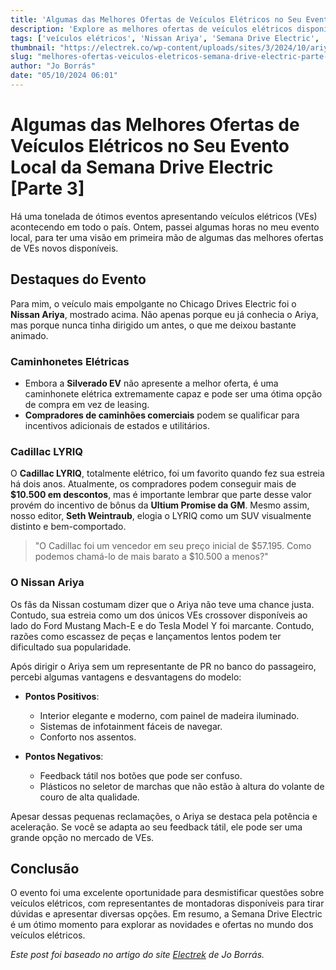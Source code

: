 ```yaml
---
title: 'Algumas das Melhores Ofertas de Veículos Elétricos no Seu Evento Local da Semana Drive Electric [Parte 3]'
description: 'Explore as melhores ofertas de veículos elétricos disponíveis durante a Semana Drive Electric, além de insights sobre o Nissan Ariya e outros modelos em destaque.'
tags: ['veículos elétricos', 'Nissan Ariya', 'Semana Drive Electric', 'ofertas de VEs']
thumbnail: "https://electrek.co/wp-content/uploads/sites/3/2024/10/ariya.jpg?quality=82&strip=all&w=1600"
slug: "melhores-ofertas-veiculos-eletricos-semana-drive-electric-parte-3"
author: "Jo Borrás"
date: "05/10/2024 06:01"
---
```


# Algumas das Melhores Ofertas de Veículos Elétricos no Seu Evento Local da Semana Drive Electric [Parte 3]

Há uma tonelada de ótimos eventos apresentando veículos elétricos (VEs) acontecendo em todo o país. Ontem, passei algumas horas no meu evento local, para ter uma visão em primeira mão de algumas das melhores ofertas de VEs novos disponíveis.

## Destaques do Evento

Para mim, o veículo mais empolgante no Chicago Drives Electric foi o **Nissan Ariya**, mostrado acima. Não apenas porque eu já conhecia o Ariya, mas porque nunca tinha dirigido um antes, o que me deixou bastante animado.

### Caminhonetes Elétricas

- Embora a **Silverado EV** não apresente a melhor oferta, é uma caminhonete elétrica extremamente capaz e pode ser uma ótima opção de compra em vez de leasing.
- **Compradores de caminhões comerciais** podem se qualificar para incentivos adicionais de estados e utilitários.

### Cadillac LYRIQ

O **Cadillac LYRIQ**, totalmente elétrico, foi um favorito quando fez sua estreia há dois anos. Atualmente, os compradores podem conseguir mais de **$10.500 em descontos**, mas é importante lembrar que parte desse valor provém do incentivo de bônus da **Ultium Promise da GM**.  Mesmo assim, nosso editor, **Seth Weintraub**, elogia o LYRIQ como um SUV visualmente distinto e bem-comportado.

> "O Cadillac foi um vencedor em seu preço inicial de $57.195. Como podemos chamá-lo de mais barato a $10.500 a menos?"

### O Nissan Ariya

Os fãs da Nissan costumam dizer que o Ariya não teve uma chance justa. Contudo, sua estreia como um dos únicos VEs crossover disponíveis ao lado do Ford Mustang Mach-E e do Tesla Model Y foi marcante. Contudo, razões como escassez de peças e lançamentos lentos podem ter dificultado sua popularidade.

Após dirigir o Ariya sem um representante de PR no banco do passageiro, percebi algumas vantagens e desvantagens do modelo:

- **Pontos Positivos**:
  - Interior elegante e moderno, com painel de madeira iluminado.
  - Sistemas de infotainment fáceis de navegar.
  - Conforto nos assentos.

- **Pontos Negativos**:
  - Feedback tátil nos botões que pode ser confuso.
  - Plásticos no seletor de marchas que não estão à altura do volante de couro de alta qualidade.

Apesar dessas pequenas reclamações, o Ariya se destaca pela potência e aceleração. Se você se adapta ao seu feedback tátil, ele pode ser uma grande opção no mercado de VEs.

## Conclusão

O evento foi uma excelente oportunidade para desmistificar questões sobre veículos elétricos, com representantes de montadoras disponíveis para tirar dúvidas e apresentar diversas opções. Em resumo, a Semana Drive Electric é um ótimo momento para explorar as novidades e ofertas no mundo dos veículos elétricos.

*Este post foi baseado no artigo do site [Electrek](https://electrek.co/2024/10/04/some-of-the-best-ev-deals-at-your-local-drive-electric-week-event-part-3/) de Jo Borrás.*